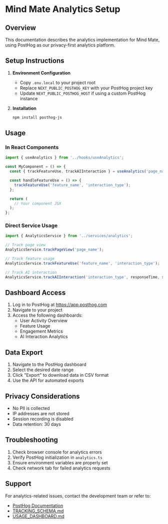 # Mind Mate Analytics Setup

## Overview
This documentation describes the analytics implementation for Mind Mate, using PostHog as our privacy-first analytics platform.

## Setup Instructions

1. **Environment Configuration**
   - Copy `.env.local` to your project root
   - Replace `NEXT_PUBLIC_POSTHOG_KEY` with your PostHog project key
   - Update `NEXT_PUBLIC_POSTHOG_HOST` if using a custom PostHog instance

2. **Installation**
   ```bash
   npm install posthog-js
   ```

## Usage

### In React Components
```typescript
import { useAnalytics } from '../hooks/useAnalytics';

const MyComponent = () => {
  const { trackFeatureUse, trackAIInteraction } = useAnalytics('page_name');

  const handleFeatureUse = () => {
    trackFeatureUse('feature_name', 'interaction_type');
  };

  return (
    // Your component JSX
  );
};
```

### Direct Service Usage
```typescript
import { AnalyticsService } from '../services/analytics';

// Track page view
AnalyticsService.trackPageView('page_name');

// Track feature usage
AnalyticsService.trackFeatureUse('feature_name', 'interaction_type');

// Track AI interaction
AnalyticsService.trackAIInteraction('interaction_type', responseTime, success);
```

## Dashboard Access
1. Log in to PostHog at https://app.posthog.com
2. Navigate to your project
3. Access the following dashboards:
   - User Activity Overview
   - Feature Usage
   - Engagement Metrics
   - AI Interaction Analytics

## Data Export
1. Navigate to the PostHog dashboard
2. Select the desired date range
3. Click "Export" to download data in CSV format
4. Use the API for automated exports

## Privacy Considerations
- No PII is collected
- IP addresses are not stored
- Session recording is disabled
- Data retention: 30 days

## Troubleshooting
1. Check browser console for analytics errors
2. Verify PostHog initialization in `analytics.ts`
3. Ensure environment variables are properly set
4. Check network tab for failed analytics requests

## Support
For analytics-related issues, contact the development team or refer to:
- [PostHog Documentation](https://posthog.com/docs)
- [TRACKING_SCHEMA.md](./TRACKING_SCHEMA.md)
- [USAGE_DASHBOARD.md](./USAGE_DASHBOARD.md) 